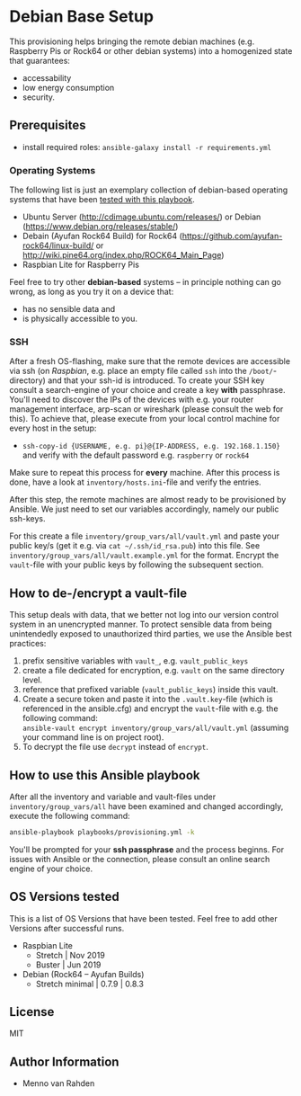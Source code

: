 # Debian Base Setup

This provisioning helps bringing the remote debian machines (e.g. Raspberry Pis or Rock64 or other debian systems) into a homogenized state that guarantees:

- accessability
- low energy consumption
- security.

## Prerequisites

- install required roles: `ansible-galaxy install -r requirements.yml`

### Operating Systems

The following list is just an exemplary collection of debian-based operating systems that have been [tested with this playbook](#os-versions-tested).

- Ubuntu Server (http://cdimage.ubuntu.com/releases/) or Debian (https://www.debian.org/releases/stable/)
- Debain (Ayufan Rock64 Build) for Rock64 (https://github.com/ayufan-rock64/linux-build/ or http://wiki.pine64.org/index.php/ROCK64_Main_Page)
- Raspbian Lite for Raspberry Pis

Feel free to try other **debian-based** systems – in principle nothing can go wrong, as long as you try it on a device that:

- has no sensible data and
- is physically accessible to you.

### SSH

After a fresh OS-flashing, make sure that the remote devices are accessible via ssh (on *Raspbian*, e.g. place an empty file called `ssh` into the `/boot/`-directory) and that your ssh-id is introduced.
To create your SSH key consult a search-engine of your choice and create a key **with** passphrase.
You'll need to discover the IPs of the devices with e.g. your router management interface, arp-scan or wireshark (please consult the web for this).
To achieve that, please execute from your local control machine for every host in the setup:

- `ssh-copy-id {USERNAME, e.g. pi}@{IP-ADDRESS, e.g. 192.168.1.150}` and verify with the default password e.g. `raspberry` or `rock64`

Make sure to repeat this process for **every** machine.
After this process is done, have a look at `inventory/hosts.ini`-file and verify the entries.

After this step, the remote machines are almost ready to be provisioned by Ansible.
We just need to set our variables accordingly, namely our public ssh-keys.

For this create a file `inventory/group_vars/all/vault.yml` and paste your public key/s (get it e.g. via `cat ~/.ssh/id_rsa.pub`) into this file.
See `inventory/group_vars/all/vault.example.yml` for the format.
Encrypt the `vault`-file with your public keys by following the subsequent section.

## How to de-/encrypt a vault-file

This setup deals with data, that we better not log into our version control system in an unencrypted manner.
To protect sensible data from being unintendedly exposed to unauthorized third parties, we use the Ansible best practices:

1. prefix sensitive variables with `vault_`, e.g. `vault_public_keys`
2. create a file dedicated for encryption, e.g. `vault` on the same directory level.
3. reference that prefixed variable (`vault_public_keys`) inside this vault.
4. Create a secure token and paste it into the `.vault.key`-file (which is referenced in the ansible.cfg) and encrypt the `vault`-file with e.g. the following command:   
   `ansible-vault encrypt inventory/group_vars/all/vault.yml` (assuming your command line is on project root).
5. To decrypt the file use `decrypt` instead of `encrypt`.

## How to use this Ansible playbook

After all the inventory and variable and vault-files under `inventory/group_vars/all` have been examined and changed accordingly, execute the following command:

```bash
ansible-playbook playbooks/provisioning.yml -k
```

You'll be prompted for your **ssh passphrase** and the process beginns.
For issues with Ansible or the connection, please consult an online search engine of your choice.

## OS Versions tested

This is a list of OS Versions that have been tested.
Feel free to add other Versions after successful runs.

- Raspbian Lite
  - Stretch | Nov 2019
  - Buster | Jun 2019
- Debian (Rock64 – Ayufan Builds)
  - Stretch minimal | 0.7.9 | 0.8.3

## License

MIT

## Author Information

- Menno van Rahden
